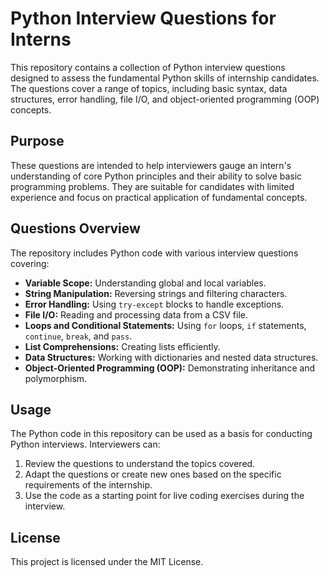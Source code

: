 # Python Interview Questions for Interns

This repository contains a collection of Python interview questions designed to assess the fundamental Python skills of internship candidates. The questions cover a range of topics, including basic syntax, data structures, error handling, file I/O, and object-oriented programming (OOP) concepts.

## Purpose

These questions are intended to help interviewers gauge an intern's understanding of core Python principles and their ability to solve basic programming problems. They are suitable for candidates with limited experience and focus on practical application of fundamental concepts.

## Questions Overview

The repository includes Python code with various interview questions covering:

* **Variable Scope:** Understanding global and local variables.
* **String Manipulation:** Reversing strings and filtering characters.
* **Error Handling:** Using `try-except` blocks to handle exceptions.
* **File I/O:** Reading and processing data from a CSV file.
* **Loops and Conditional Statements:** Using `for` loops, `if` statements, `continue`, `break`, and `pass`.
* **List Comprehensions:** Creating lists efficiently.
* **Data Structures:** Working with dictionaries and nested data structures.
* **Object-Oriented Programming (OOP):** Demonstrating inheritance and polymorphism.

## Usage

The Python code in this repository can be used as a basis for conducting Python interviews. Interviewers can:

1.  Review the questions to understand the topics covered.
2.  Adapt the questions or create new ones based on the specific requirements of the internship.
3.  Use the code as a starting point for live coding exercises during the interview.

## License

This project is licensed under the MIT License.
